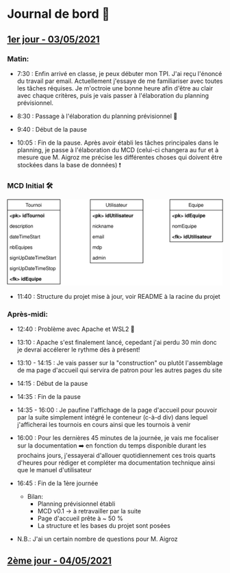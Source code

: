 # Journal de bord 📝

## <u>1er jour - 03/05/2021</u>

### Matin:

- 7:30 : Enfin arrivé en classe, je peux débuter mon TPI. J'ai reçu l'énoncé du travail par email. Actuellement j'essaye de me familiariser avec toutes les tâches réquises. Je m'octroie une bonne heure afin d'être au clair avec chaque critères, puis je vais passer à l'élaboration du planning prévisionnel.

- 8:30 : Passage à l'élaboration du planning prévisionnel 🚧

- 9:40 : Début de la pause

- 10:05 : Fin de la pause. Après avoir établi les tâches principales dans le planning, je passe à l'élaboration du MCD (celui-ci changera au fur et à mesure que M. Aigroz me précise les différentes choses qui doivent être stockées dans la base de données) ❗

### MCD Initial 🛠️

<img src="../../src/public/ressources/mcd_tpi2021.svg" height="auto;">

- 11:40 : Structure du projet mise à jour, voir README à la racine du projet

### Après-midi:

- 12:40 : Problème avec Apache et WSL2 🔺

- 13:10 : Apache s'est finalement lancé, cepedant j'ai perdu 30 min donc je devrai accélerer le rythme dès à présent!

- 13:10 - 14:15 : Je vais passer sur la "construction" ou plutôt l'assemblage de ma page d'accueil qui servira de patron pour les autres pages du site

- 14:15 : Début de la pause

- 14:35 : Fin de la pause

- 14:35 - 16:00 : Je paufine l'affichage de la page d'accueil pour pouvoir par la suite simplement intégré le conteneur (c-à-d div) dans lequel j'afficherai les tournois en cours ainsi que les tournois à venir

- 16:00 : Pour les dernières 45 minutes de la journée, je vais me focaliser sur la documentation ➡️ en fonction du temps disponible durant les prochains jours, j'essayerai d'allouer quotidiennement ces trois quarts d'heures pour rédiger et compléter ma documentation technique ainsi que le manuel d'utilisateur

- 16:45 : Fin de la 1ère journée

  - Bilan:
    - Planning prévisionnel établi
    - MCD v0.1 -> à retravailler par la suite
    - Page d'accueil prête à ~ 50 %
    - La structure et les bases du projet sont posées

- N.B.: J'ai un certain nombre de questions pour M. Aigroz

## <u>2ème jour - 04/05/2021</u>

